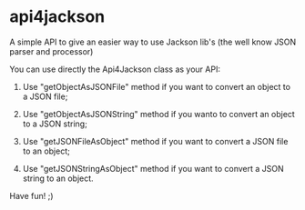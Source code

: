 # api4jackson
A simple API to give an easier way to use Jackson lib's (the well know JSON parser and processor)

You can use directly the Api4Jackson class as your API:

1) Use "getObjectAsJSONFile" method if you want to convert an object to a JSON file;

2) Use "getObjectAsJSONString" method if you wanto to convert an object to a JSON string;

3) Use "getJSONFileAsObject" method if you want to convert a JSON file to an object;

4) Use "getJSONStringAsObject" method if you want to convert a JSON string to an object.

Have fun! ;)
